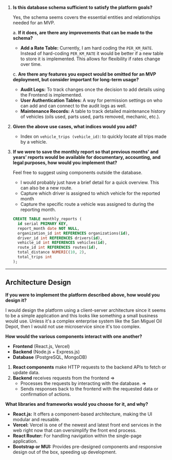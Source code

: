 1. **Is this database schema sufficient to satisfy the platform goals?**
   
   Yes, the schema seems covers the essential entities and relationships needed for an MVP.

   a. **If it does, are there any improvements that can be made to the schema?**
   
      - **Add a Rate Table:** Currently, I am hard coding the `PER_KM_RATE`. Instead of hard-coding `PER_KM_RATE` it would be better if a new table to store it is implemented. This allows for flexibility if rates change over time.
      
   c. **Are there any features you expect would be omitted for an MVP deployment, but consider important for long-term usage?**
   
      - **Audit Logs:** To track changes once the decision to add details using the Frontend is implemented.
      - **User Authentication Tables:** A way for permission settings on who can add and can connect to the audit logs as well.
      - **Maintenance Records:** A table to track detailed maintenance history of vehicles (oils used, parts used, parts removed, mechanic, etc.).

3. **Given the above use cases, what indices would you add?**
   
   - Index on `vehicle_trips (vehicle_id)`: to quickly locate all trips made by a vehicle.
   
5. **If we were to save the monthly report so that previous months’ and years’ reports would be available for documentary, accounting, and legal purposes, how would you implement that?**
   
   Feel free to suggest using components outside the database.
   
   - I would probably just have a brief detail for a quick overview. This can also be a new route.
   - Capture which driver is assigned to which vehicle for the reported month
   - Capture the specific route a vehicle was assigned to during the reporting month.
   
   ```sql
   CREATE TABLE monthly_reports (
     id serial PRIMARY KEY,
     report_month date NOT NULL,
     organization_id int REFERENCES organizations(id),
     driver_id int REFERENCES drivers(id),
     vehicle_id int REFERENCES vehicles(id),
     route_id int REFERENCES routes(id),
     total_distance NUMERIC(10, 2),
     total_trips int
   );
   ```

---

## Architecture Design

**If you were to implement the platform described above, how would you design it?**

I would design the platform using a client-server architecture since it seems to be a simple application and this looks like something a small business would use. Unless it's a complex enterprise system like the San Miguel Oil Depot, then I would not use microservice since it's too complex.

**How would the various components interact with one another?**

- **Frontend** (React.js, Vercel)
- **Backend** (Node.js + Express.js)
- **Database** (PostgreSQL, MongoDB)

1. **React components** make HTTP requests to the backend APIs to fetch or update data.
2. **Backend** receives requests from the frontend =>
   - Processes the requests by interacting with the database. =>
   - Sends responses back to the frontend with the requested data or confirmation of actions.

**What libraries and frameworks would you choose for it, and why?**

- **React.js:** It offers a component-based architecture, making the UI modular and reusable.
- **Vercel:** Vercel is one of the newest and latest front end services in the web right now that can oversimplify the front end process.
- **React Router:** For handling navigation within the single-page application.
- **Bootstrap or MUI:** Provides pre-designed components and responsive design out of the box, speeding up development.
